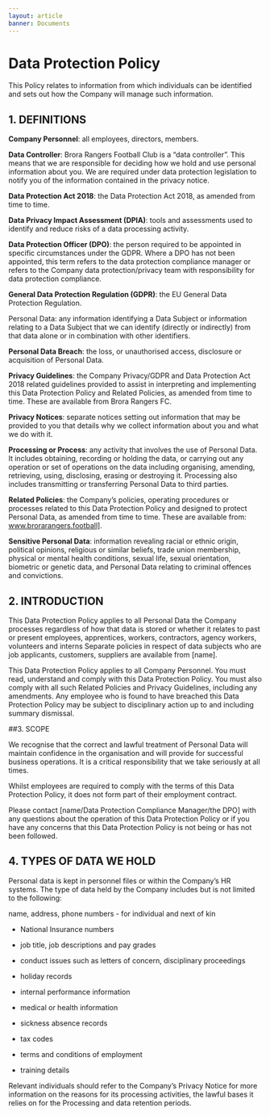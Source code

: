 ```yaml
---
layout: article
banner: Documents
---
```

# Data Protection Policy

This Policy relates to information from which individuals can be identified and sets out how the Company will manage such information.

## 1. DEFINITIONS

**Company Personnel**: all employees, directors, members.

**Data Controller**: Brora Rangers Football Club is a “data controller”. This means that we are responsible for deciding how we hold and use personal information about you. We are required under data protection legislation to notify you of the information contained in the privacy notice.

**Data Protection Act 2018**: the Data Protection Act 2018, as amended from time to time.

**Data Privacy Impact Assessment (DPIA)**: tools and assessments used to identify and reduce risks of a data processing activity.

**Data Protection Officer (DPO)**: the person required to be appointed in specific circumstances under the GDPR. Where a DPO has not been appointed, this term refers to the data protection compliance manager or refers to the Company data protection/privacy team with responsibility for data protection compliance.

**General Data Protection Regulation (GDPR)**: the EU General Data Protection Regulation.

Personal Data: any information identifying a Data Subject or information relating to a Data Subject that we can identify (directly or indirectly) from that data alone or in combination with other identifiers.

**Personal Data Breach**: the loss, or unauthorised access, disclosure or acquisition of Personal Data.

**Privacy Guidelines**: the Company Privacy/GDPR and Data Protection Act 2018 related guidelines provided to assist in interpreting and implementing this Data Protection Policy and Related Policies, as amended from time to time. These are available from Brora Rangers FC.

**Privacy Notices**: separate notices setting out information that may be provided to you that details why we collect information about you and what we do with it.

**Processing or Process**: any activity that involves the use of Personal Data. It includes obtaining, recording or holding the data, or carrying out any operation or set of operations on the data including organising, amending, retrieving, using, disclosing, erasing or destroying it. Processing also includes transmitting or transferring Personal Data to third parties.

**Related Policies**: the Company’s policies, operating procedures or processes related to this Data Protection Policy and designed to protect Personal Data, as amended from time to time. These are available from: www.brorarangers.football].

**Sensitive Personal Data**: information revealing racial or ethnic origin, political opinions, religious or similar beliefs, trade union membership, physical or mental health conditions, sexual life, sexual orientation, biometric or genetic data, and Personal Data relating to criminal offences and convictions.

## 2. INTRODUCTION

This Data Protection Policy applies to all Personal Data the Company processes regardless of how that data is stored or whether it relates to past or present employees, apprentices, workers, contractors, agency workers, volunteers and interns Separate policies in respect of data subjects who are job applicants, customers, suppliers are available from [name].

This Data Protection Policy applies to all Company Personnel. You must read, understand and comply with this Data Protection Policy. You must also comply with all such Related Policies and Privacy Guidelines, including any amendments. Any employee who is found to have breached this Data Protection Policy may be subject to disciplinary action up to and including summary dismissal.

##3. SCOPE

We recognise that the correct and lawful treatment of Personal Data will maintain confidence in the organisation and will provide for successful business operations. It is a critical responsibility that we take seriously at all times.

Whilst employees are required to comply with the terms of this Data Protection Policy, it does not form part of their employment contract.

Please contact [name/Data Protection Compliance Manager/the DPO] with any questions about the operation of this Data Protection Policy or if you have any concerns that this Data Protection Policy is not being or has not been followed.

## 4. TYPES OF DATA WE HOLD

Personal data is kept in personnel files or within the Company’s HR systems. The type of data held by the Company includes but is not limited to the following:

name, address, phone numbers - for individual and next of kin

- National Insurance numbers

- job title, job descriptions and pay grades

- conduct issues such as letters of concern, disciplinary proceedings

- holiday records

- internal performance information

- medical or health information

- sickness absence records

- tax codes

- terms and conditions of employment

- training details

Relevant individuals should refer to the Company’s Privacy Notice for more information on the reasons for its processing activities, the lawful bases it relies on for the Processing and data retention periods. 
